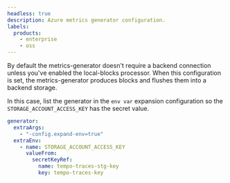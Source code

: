 ```yaml
---
headless: true
description: Azure metrics generator configuration.
labels:
  products:
    - enterprise
    - oss
---
```


[//]: # "This file documents the Azure metrics generator configuration for Tempo."
[//]: # "This shared file is included in these locations:"
[//]: # "/tempo/docs/sources/tempo/configuration/hosted-storage/azure.md"
[//]: #
[//]: # "If you make changes to this file, verify that the meaning and content are not changed in any place where the file is included."
[//]: # "Any links should be fully qualified and not relative: /docs/grafana/ instead of ../grafana/."

<!-- local blocks processor, Azure storage, and metrics-generator -->

By default the metrics-generator doesn't require a backend connection unless you've enabled the local-blocks processor.
When this configuration is set, the metrics-generator produces blocks and flushes them into a backend storage.

In this case, list the generator in the `env var` expansion configuration so the `STORAGE_ACCOUNT_ACCESS_KEY` has the secret value.

```yaml
generator:
  extraArgs:
    - "-config.expand-env=true"
  extraEnv:
    - name: STORAGE_ACCOUNT_ACCESS_KEY
      valueFrom:
        secretKeyRef:
          name: tempo-traces-stg-key
          key: tempo-traces-key
```
